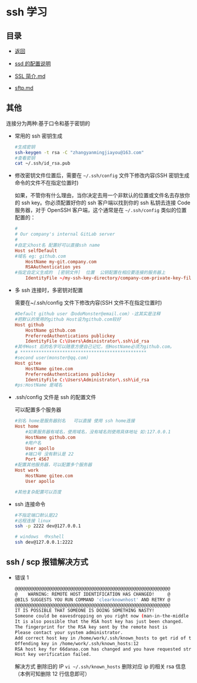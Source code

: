 # ssh 学习

## 目录

- [返回](../README.md)

- [ssd 的配置说明](./ssh-config.md)

- [SSL 简介.md](./SSL简介.md)

- [sftp.md](./sftp.md)

## 其他

连接分为两种:基于口令和基于密钥的

- 常用的 ssh 密钥生成

  ```sh
  #生成密钥
  ssh-keygen -t rsa -C "zhangyanmingjiayou@163.com"
  #查看密钥
  cat ~/.ssh/id_rsa.pub
  ```

- 修改密钥文件位置后，需要在 `~/.ssh/config` 文件下修改内容(SSH 密钥生成命令的文件不在指定位置时)

  如果，不管你有什么理由，当你决定去用一个非默认的位置或文件名去存放你的 ssh key。你必须配置好你的 ssh 客户端以找到你的 ssh 私钥去连接 Code 服务器，对于 OpenSSH 客户端，这个通常是在 `~/.ssh/config` 类似的位置配置的：

  ```conf
  #
  # Our company's internal GitLab server
  #
  #自定义host名 配置好可以直接ssh name
  Host selfDefault
  #域名 eg: github.com
      HostName my-git.company.com
      RSAAuthentication yes
  #指定自定义生成的  [密钥文件]  位置  公钥配置在相应要连接的服务器上
      IdentityFile ~/my-ssh-key-directory/company-com-private-key-filename
  ```

- 多 ssh 连接时，多密钥对配置

  需要在~/.ssh/config 文件下修改内容(SSH 文件不在指定位置时)

  ```conf
  #Default github user（DodoMonster@email.com）-这其实是注释
  #把默认的常用的github Host设为github.com较好
  Host github
      HostName github.com
      PreferredAuthentications publickey
      IdentityFile C:\Users\Administrator\.ssh\id_rsa
  #其中Host 后的名字可以随意方便自己记忆，但HostName必须为github.com。
  # ************************************************
  #second user(monster@qq.com)
  Host gitee
      HostName gitee.com
      PreferredAuthentications publickey
      IdentityFile C:\Users\Administrator\.ssh\id_rsa
  #ps:HostName 是域名
  ```

- .ssh/config 文件是 ssh 的配置文件

  可以配置多个服务器

  ```conf
  #别名 home是服务器别名   可以直接 使用 ssh home连接
  Host home
      #如果服务器有域名，使用域名，没有域名则使用具体地址 如:127.0.0.1
      HostName github.com
      #用户名
      User apollo
      #端口号 没有默认是 22
      Port 4567
  #配置其他服务器，可以配置多个服务器
  Host work
      HostName gitee.com
      User apollo

  #其他复杂配置可以百度
  ```

- ssh 连接命令

  ```sh
  #不指定端口默认是22
  #远程连接 linux
  ssh -p 2222 dev@127.0.0.1

  # windows  中xshell
  ssh dev@127.0.0.1:2222
  ```

## ssh / scp 报错解决方式

- 错误 1

  ```sh
  @@@@@@@@@@@@@@@@@@@@@@@@@@@@@@@@@@@@@@@@@@@@@@@@@@@@@@@@@@@
  @    WARNING: REMOTE HOST IDENTIFICATION HAS CHANGED!     @
  @BILS SUGGESTS YOU RUN COMMAND 'clearknownhost' AND RETRY @
  @@@@@@@@@@@@@@@@@@@@@@@@@@@@@@@@@@@@@@@@@@@@@@@@@@@@@@@@@@@
  IT IS POSSIBLE THAT SOMEONE IS DOING SOMETHING NASTY!
  Someone could be eavesdropping on you right now (man-in-the-middle attack)!
  It is also possible that the RSA host key has just been changed.
  The fingerprint for the RSA key sent by the remote host is
  Please contact your system administrator.
  Add correct host key in /home/work/.ssh/known_hosts to get rid of this message.
  Offending key in /home/work/.ssh/known_hosts:12
  RSA host key for 66danao.com has changed and you have requested strict checking.
  Host key verification failed.
  ```

  解决方式
  删除旧的 IP `vi ~/.ssh/known_hosts`
  删除对应 ip 的相关 rsa 信息（本例可知删除 12 行信息即可）
